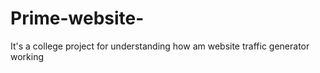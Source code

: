 # Prime-website-
It's a college project for understanding how am website traffic generator working 
